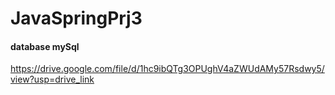 # JavaSpringPrj3

#### database mySql
https://drive.google.com/file/d/1hc9ibQTg3OPUghV4aZWUdAMy57Rsdwy5/view?usp=drive_link
